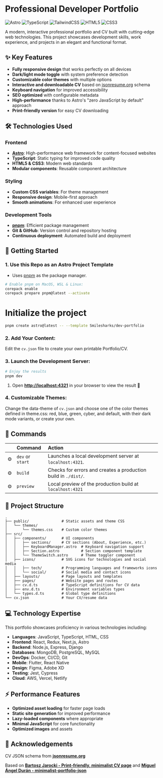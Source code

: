 # Professional Developer Portfolio

![Astro](https://img.shields.io/badge/Astro-3.0.0-FF5D01?logo=astro&logoColor=white)
![TypeScript](https://img.shields.io/badge/TypeScript-5.0.0-3178C6?logo=typescript&logoColor=white)
![TailwindCSS](https://img.shields.io/badge/TailwindCSS-3.3.0-38B2AC?logo=tailwind-css&logoColor=white)
![HTML5](https://img.shields.io/badge/HTML5-E34F26?logo=html5&logoColor=white)
![CSS3](https://img.shields.io/badge/CSS3-1572B6?logo=css3&logoColor=white)

A modern, interactive professional portfolio and CV built with cutting-edge web technologies. This project showcases development skills, work experience, and projects in an elegant and functional format.

## ✨ Key Features

- **Fully responsive design** that works perfectly on all devices
- **Dark/light mode toggle** with system preference detection
- **Customizable color themes** with multiple options
- **Interactive and downloadable CV** based on [jsonresume.org](https://jsonresume.org/schema/) schema
- **Keyboard navigation** for improved accessibility
- **SEO optimized** with configurable metadata
- **High-performance** thanks to Astro's "zero JavaScript by default" approach
- **Print-friendly version** for easy CV downloading

## 🛠️ Technologies Used

### Frontend
- **[Astro](https://astro.build/)**: High-performance web framework for content-focused websites
- **TypeScript**: Static typing for improved code quality
- **HTML5 & CSS3**: Modern web standards
- **Modular components**: Reusable component architecture

### Styling
- **Custom CSS variables**: For theme management
- **Responsive design**: Mobile-first approach
- **Smooth animations**: For enhanced user experience

### Development Tools
- **[pnpm](https://pnpm.io/)**: Efficient package management
- **Git & GitHub**: Version control and repository hosting
- **Continuous deployment**: Automated build and deployment

## 🚀 Getting Started

### 1. Use this Repo as an Astro Project Template

- Uses [pnpm](https://pnpm.io/installation) as the package manager.

```bash
# Enable pnpm on MacOS, WSL & Linux:
corepack enable
corepack prepare pnpm@latest --activate
```

# Initialize the project
```bash
pnpm create astro@latest -- --template Smilesharks/dev-portfolio
```

### 2. Add Your Content:

Edit the `cv.json` file to create your own printable Portfolio/CV.

### 3. Launch the Development Server:

```bash
# Enjoy the results
pnpm dev
```
1. Open [**http://localhost:4321**](http://localhost:4321/) in your browser to view the result 🚀

### 4. Customizable Themes:
Change the data-theme of `cv.json` and choose one of the color themes defined in theme.css: red, blue, green, cyber, and default, with their dark mode variants, or create your own.

## 🧞 Commands

|     | Command         | Action                                                                       |
| :-- | :-------------- | :--------------------------------------------------------------------------- |
| ⚙️  | `dev` or `start`| Launches a local development server at `localhost:4321`.                   |
| ⚙️  | `build`         | Checks for errors and creates a production build in `./dist/`. |
| ⚙️  | `preview`       | Local preview of the production build at `localhost:4321`                 |

## 📁 Project Structure

```
.
├── public/               # Static assets and theme CSS
│   └── themes/
│       └── themes.css    # Custom color themes
├── src/
│   ├── components/       # UI components
│   │   ├── sections/     # CV sections (About, Experience, etc.)
│   │   ├── KeyboardManager.astro  # Keyboard navigation support
│   │   ├── Section.astro          # Section component template
│   │   └── ThemeSwitch.astro      # Theme toggler component
│   ├── icons/            # SVG icons for technologies and social media
│   │   ├── tech/         # Programming languages and frameworks icons
│   │   └── social/       # Social media and contact icons
│   ├── layouts/          # Page layouts and templates
│   ├── pages/            # Website pages and routes
│   ├── cv.d.ts           # TypeScript definitions for CV data
│   ├── env.d.ts          # Environment variables types
│   └── types.d.ts        # Global type definitions
└── cv.json               # Your CV/resume data
```

## 💻 Technology Expertise

This portfolio showcases proficiency in various technologies including:

- **Languages**: JavaScript, TypeScript, HTML, CSS
- **Frontend**: React, Redux, Next.js, Astro
- **Backend**: Node.js, Express, Django
- **Databases**: MongoDB, PostgreSQL, MySQL
- **DevOps**: Docker, CI/CD, Git
- **Mobile**: Flutter, React Native
- **Design**: Figma, Adobe XD
- **Testing**: Jest, Cypress
- **Cloud**: AWS, Vercel, Netlify

## ⚡ Performance Features

- **Optimized asset loading** for faster page loads
- **Static site generation** for improved performance
- **Lazy-loaded components** where appropriate
- **Minimal JavaScript** for core functionality
- **Optimized images** and assets

## 🙏 Acknowledgements

CV JSON schema from [**jsonresume.org**](https://jsonresume.org/schema/)

Based on [**Bartosz Jarocki - Print-friendly, minimalist CV page**](https://github.com/BartoszJarocki/cv) and [**Miguel Ángel Durán - minimalist-portfolio-json**](https://github.com/midudev/minimalist-portfolio-json)
